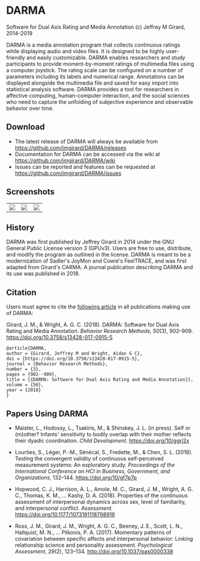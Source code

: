 # DARMA
Software for Dual Axis Rating and Media Annotation
(c) Jeffrey M Girard, 2014-2019

DARMA is a media annotation program that collects continuous ratings while displaying audio and video files. It is designed to be highly user-friendly and easily customizable. DARMA enables researchers and study participants to provide moment-by-moment ratings of multimedia files using a computer joystick. The rating scale can be configured on a number of parameters including its labels and numerical range. Annotations can be displayed alongside the multimedia file and saved for easy import into statistical analysis software. DARMA provides a tool for researchers in affective computing, human-computer interaction, and the social sciences who need to capture the unfolding of subjective experience and observable behavior over time.

## Download
* The latest release of DARMA will always be available from <https://github.com/jmgirard/DARMA/releases>
* Documentation for DARMA can be accessed via the wiki at <https://github.com/jmgirard/DARMA/wiki>
* Issues can be reported and features can be requested at <https://github.com/jmgirard/DARMA/issues>

## Screenshots
<table width="100%">
<tr>
<td width="33%"><a href="http://i.imgur.com/dVpLZFr.png"><img src="http://i.imgur.com/dVpLZFr.png" /></a></td>
<td width="33%"><a href="http://i.imgur.com/PTq6Ncz.png"><img src="http://i.imgur.com/PTq6Ncz.png" /></a></td>
<td width="33%"><a href="http://i.imgur.com/nG4Yu3O.png"><img src="http://i.imgur.com/nG4Yu3O.png" /></a></td>
</tr>
</table>

## History
DARMA was first published by Jeffrey Girard in 2014 under the GNU General Public License version 3 (GPUv3). Users are free to use, distribute, and modify the program as outlined in the license. DARMA is meant to be a modernization of Sadler's JoyMon and Cowie's FeelTRACE, and was first adapted from Girard's CARMA. A journal publication describing DARMA and its use was published in 2018.

## Citation
Users must agree to cite the [following article](https://osf.io/xhmu6/) in all publications making use of DARMA:

Girard, J. M., & Wright, A. G. C. (2018). DARMA: Software for Dual Axis Rating and Media Annotation. *Behavior Research Methods, 50*(3), 902–909. <https://doi.org/10.3758/s13428-017-0915-5>

```
@article{DARMA,
author = {Girard, Jeffrey M and Wright, Aidan G C},
doi = {https://doi.org/10.3758/s13428-017-0915-5},
journal = {Behavior Research Methods},
number = {3},
pages = {902--909},
title = {{DARMA: Software for Dual Axis Rating and Media Annotation}},
volume = {50},
year = {2018}
}

```

## Papers Using DARMA
* Maister, L., Hodossy, L., Tsakiris, M., & Shinskey, J. L. (in press). Self or (m)other? Infants' sensitivity to bodily overlap with their mother reflects their dyadic coordination. *Child Development*. <https://doi.org/10/ggrj2x>

* Lourties, S., Léger, P.-M., Sénécal, S., Fredette, M., & Chen, S. L. (2018). Testing the convergent validity of continuous self-perceived measurement systems: An exploratory study. *Proceedings of the International Conference on HCI in Business, Government, and Organizations*, 132–144. <https://doi.org/10/gf7p7p>

* Hopwood, C. J., Harrison, A. L., Amole, M. C., Girard, J. M., Wright, A. G. C., Thomas, K. M., … Kashy, D. A. (2018). Properties of the continuous assessment of interpersonal dynamics across sex, level of familiarity, and interpersonal conflict. *Assessment*. <https://doi.org/10.1177/1073191118798916>

* Ross, J. M., Girard, J. M., Wright, A. G. C., Beeney, J. E., Scott, L. N., Hallquist, M. N., … Pilkonis, P. A. (2017). Momentary patterns of covariation between specific affects and interpersonal behavior: Linking relationship science and personality assessment. *Psychological Assessment*, 29(2), 123–134. <http://doi.org/10.1037/pas0000338>
